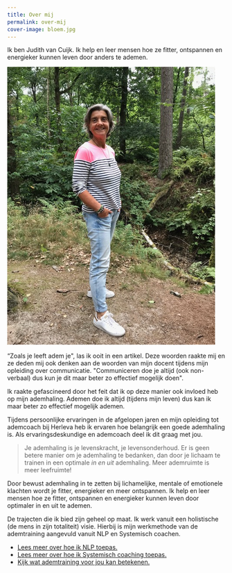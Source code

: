 ```yaml
---
title: Over mij
permalink: over-mij
cover-image: bloem.jpg
---
```


Ik ben Judith van Cuijk. Ik help en leer mensen hoe ze fitter, ontspannen en energieker kunnen leven door anders te ademen.

![Judith](/img/judith.jpg)

“Zoals je leeft adem je", las ik ooit in een artikel. Deze woorden raakte mij en ze deden mij ook denken aan de woorden van mijn docent tijdens mijn opleiding over communicatie. "Communiceren doe je altijd (ook non-verbaal) dus kun je dit maar beter zo effectief mogelijk doen".

Ik raakte gefascineerd door het feit dat ik op deze manier ook invloed heb op mijn ademhaling. Ademen doe ik altijd (tijdens mijn leven) dus kan ik maar beter zo effectief mogelijk ademen.

Tijdens persoonlijke ervaringen in de afgelopen jaren en mijn opleiding tot ademcoach bij Herleva heb ik ervaren hoe belangrijk een goede ademhaling is. Als ervaringsdeskundige en ademcoach deel ik dit graag met jou.

> Je ademhaling is je levenskracht, je levensonderhoud. Er is geen betere manier om je ademhaling te bedanken, dan door je lichaam te trainen in een optimale _in en uit_ ademhaling. Meer ademruimte is meer leefruimte!

Door bewust ademhaling in te zetten bij lichamelijke, mentale of emotionele klachten wordt je fitter, energieker en meer ontspannen.  Ik help en leer mensen hoe ze fitter, ontspannen en energieker kunnen leven door optimaler in en uit te ademen.

De trajecten die ik bied zijn geheel op maat. Ik werk vanuit een holistische (de mens in zijn totaliteit) visie. Hierbij is mijn werkmethode van de ademtraining aangevuld vanuit NLP en Systemisch coachen.

<ul class="call-to-action">
  <li><a href="/nlp">Lees meer over hoe ik NLP toepas.</a></li>
  <li><a href="/systemisch coaching">Lees meer over hoe ik Systemisch coaching toepas.</a></li>
  <li><a href="/ademtraining">Kijk wat ademtraining voor jou kan betekenen.</a></li>
</ul>
